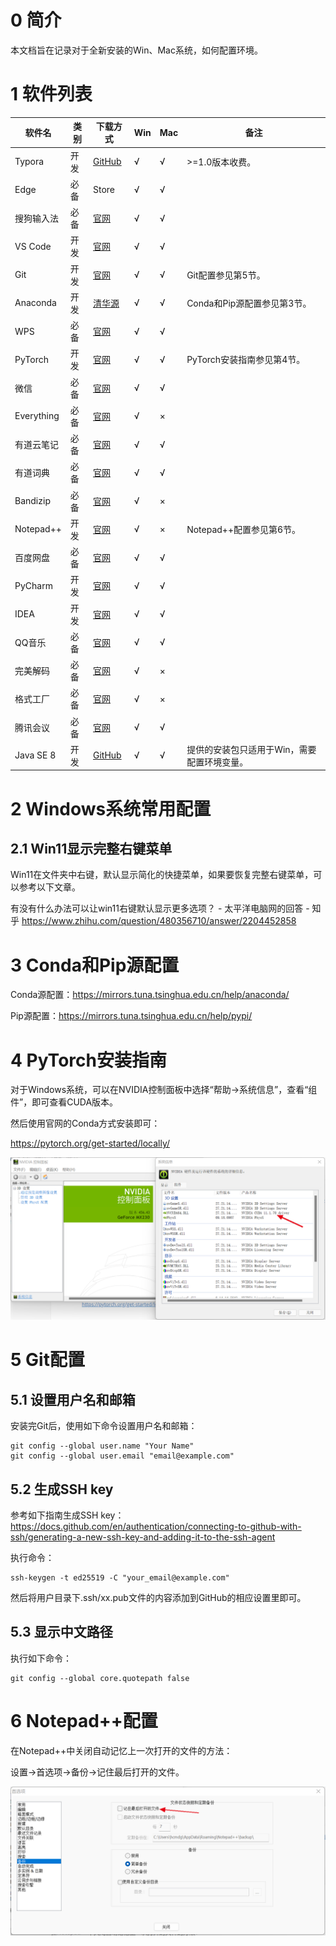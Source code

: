 # 0 简介

本文档旨在记录对于全新安装的Win、Mac系统，如何配置环境。

# 1 软件列表

| 软件名     | 类别 | 下载方式                                                 | Win  | Mac  | 备注                                        |
| ---------- | ---- | -------------------------------------------------------- | ---- | ---- | ------------------------------------------- |
| Typora     | 开发 | [GitHub](./安装包/Typora)                                | √    | √    | >=1.0版本收费。                             |
| Edge       | 必备 | Store                                                    | √    | √    |                                             |
| 搜狗输入法 | 必备 | [官网](https://pinyin.sogou.com/)                        | √    | √    |                                             |
| VS Code    | 开发 | [官网](https://code.visualstudio.com/)                   | √    | √    |                                             |
| Git        | 开发 | [官网](https://git-scm.com/)                             | √    | √    | Git配置参见第5节。                          |
| Anaconda   | 开发 | [清华源](https://mirrors.tuna.tsinghua.edu.cn/anaconda/) | √    | √    | Conda和Pip源配置参见第3节。                 |
| WPS        | 必备 | [官网](https://www.wps.cn/)                              | √    | √    |                                             |
| PyTorch    | 开发 | [官网](https://pytorch.org/get-started/locally/)         | √    | √    | PyTorch安装指南参见第4节。                  |
| 微信       | 必备 | [官网](https://pc.weixin.qq.com/)                        | √    | √    |                                             |
| Everything | 必备 | [官网](https://www.voidtools.com/zh-cn/)                 | √    | ×    |                                             |
| 有道云笔记 | 必备 | [官网](https://note.youdao.com/)                         | √    | √    |                                             |
| 有道词典   | 必备 | [官网](https://www.youdao.com/)                          | √    | √    |                                             |
| Bandizip   | 必备 | [官网](https://www.bandisoft.com/bandizip/)              | √    | ×    |                                             |
| Notepad++  | 开发 | [官网](https://notepad-plus-plus.org/downloads/)         | √    | ×    | Notepad++配置参见第6节。                    |
| 百度网盘   | 必备 | [官网](https://pan.baidu.com/download)                   | √    | √    |                                             |
| PyCharm    | 开发 | [官网](https://www.jetbrains.com/pycharm/)               | √    | √    |                                             |
| IDEA       | 开发 | [官网](https://www.jetbrains.com/idea/)                  | √    | √    |                                             |
| QQ音乐     | 必备 | [官网](https://y.qq.com/)                                | √    | √    |                                             |
| 完美解码   | 必备 | [官网](https://jm.wmzhe.com/)                            | √    | ×    |                                             |
| 格式工厂   | 必备 | [官网](http://www.pcgeshi.com/)                          | √    | ×    |                                             |
| 腾讯会议   | 必备 | [官网](https://meeting.tencent.com/download-center.html) | √    | √    |                                             |
| Java SE 8  | 开发 | [GitHub](./安装包/JavaSE)                                | √    | √    | 提供的安装包只适用于Win，需要配置环境变量。 |

# 2 Windows系统常用配置

## 2.1 Win11显示完整右键菜单

Win11在文件夹中右键，默认显示简化的快捷菜单，如果要恢复完整右键菜单，可以参考以下文章。

有没有什么办法可以让win11右键默认显示更多选项？ - 太平洋电脑网的回答 - 知乎 https://www.zhihu.com/question/480356710/answer/2204452858

# 3 Conda和Pip源配置

Conda源配置：https://mirrors.tuna.tsinghua.edu.cn/help/anaconda/

Pip源配置：https://mirrors.tuna.tsinghua.edu.cn/help/pypi/

# 4 PyTorch安装指南

对于Windows系统，可以在NVIDIA控制面板中选择“帮助->系统信息”，查看“组件”，即可查看CUDA版本。

然后使用官网的Conda方式安装即可：

https://pytorch.org/get-started/locally/

![image-20220205115906859](README.assets/image-20220205115906859-16440335485031.png)

# 5 Git配置

## 5.1 设置用户名和邮箱

安装完Git后，使用如下命令设置用户名和邮箱：

```
git config --global user.name "Your Name"
git config --global user.email "email@example.com"
```

## 5.2 生成SSH key

参考如下指南生成SSH key：https://docs.github.com/en/authentication/connecting-to-github-with-ssh/generating-a-new-ssh-key-and-adding-it-to-the-ssh-agent

执行命令：

```
ssh-keygen -t ed25519 -C "your_email@example.com"
```

然后将用户目录下.ssh/xx.pub文件的内容添加到GitHub的相应设置里即可。

## 5.3 显示中文路径

执行如下命令：

```
git config --global core.quotepath false
```

# 6 Notepad++配置

在Notepad++中关闭自动记忆上一次打开的文件的方法：

设置->首选项->备份->记住最后打开的文件。

![image-20220205122804581](README.assets/image-20220205122804581.png)
